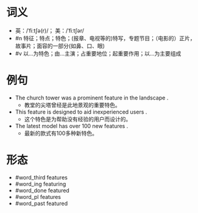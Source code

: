 # 词义
- 英：/ˈfiːtʃə(r)/； 美：/ˈfiːtʃər/
- #n 特征；特点；特色；(报章、电视等的)特写，专题节目；（电影的）正片，故事片；面容的一部分(如鼻、口、眼)
- #v 以…为特色；由…主演；占重要地位；起重要作用；以…为主要组成
# 例句
- The church tower was a prominent feature in the landscape .
	- 教堂的尖塔曾经是此地景观的重要特色。
- This feature is designed to aid inexperienced users .
	- 这个特色是为帮助没有经验的用户而设计的。
- The latest model has over 100 new features .
	- 最新的款式有100多种新特色。
# 形态
- #word_third features
- #word_ing featuring
- #word_done featured
- #word_pl features
- #word_past featured
